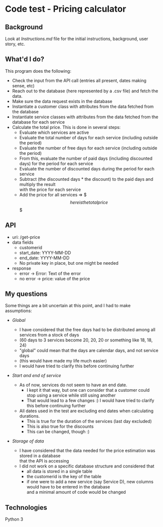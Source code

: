 **Code test - Pricing calculator**
============

**Background**
--------

Look at _Instructions.md_ file for the initial instructions, background, user story, etc.

**What'd I do?**
--------

This program does the following:
- Check the input from the API call (entries all present, dates making sense, etc)
- Reach out to the database (here represented by a .csv file) and fetch the data. 
- Make sure the data request exists in the database
- Instantiate a customer class with attributes from the data fetched from the database
- Instantiate service classes with attributes from the data fetched from the database for each service
- Calculate the total price. This is done in several steps:
  - Evaluate which services are active
  - Evaluate the total number of days for each service (including outside the period)
  - Evaluate the number of free days for each service (including outside the period)
  - From this, evaluate the number of paid days (including discounted days) for the period for each service
  - Evaluate the number of discounted days during the period for each service
  - Subtract (the discounted days * the discount) to the paid days and multiply the result <br />
    with the price for each service
  - Add the price for all services => $$$ here is the total price $$$


**API**
--------

- uri: /get-price
- data fields
    - customerid
    - start_date: YYYY-MM-DD
    - end_date: YYYY-MM-DD
    - No private key in place, but one might be needed
- response
    - error -> Error: Text of the error
    - no error -> price: value of the price


**My questions**
--------
Some things are a bit uncertain at this point, and I had to make assumptions:
- _Global_ 
    - I have considered that the free days had to be distributed among all services from a stock of days
    - (60 days to 3 services become 20, 20, 20 or something like 18, 18, 24) 
    - "global"  could mean that the days are calendar days, and not service days 
    - (this would have made my life much easier)
    - I would have tried to clarify this before continuing further
  

- _Start and end of service_
    - As of now, services do not seem to have an end date.
        - I kept it that way, but one can consider that a customer could stop using a service while still using another
        - That would lead to a few changes :) I would have tried to clarify this before continuing further
    - All dates used in the test are excluding end dates when calculating durations.
        - This is true for the duration of the services (last day excluded)
        - This is also true for the discounts
        - This can be changed, though :)

  
- _Storage of data_
    - I have considered that the data needed for the price estimation was stored in a database <br /> 
      that the API is accessing
    - I did not work on a specific database structure and considered that 
        - all data is stored in a single table
        - the customerid is the key of the table
        - if one were to add a new service (say Service D), new columns would have to be entered in the database <br /> 
          and a minimal amount of code would be changed 



**Technologies**
--------

Python 3
